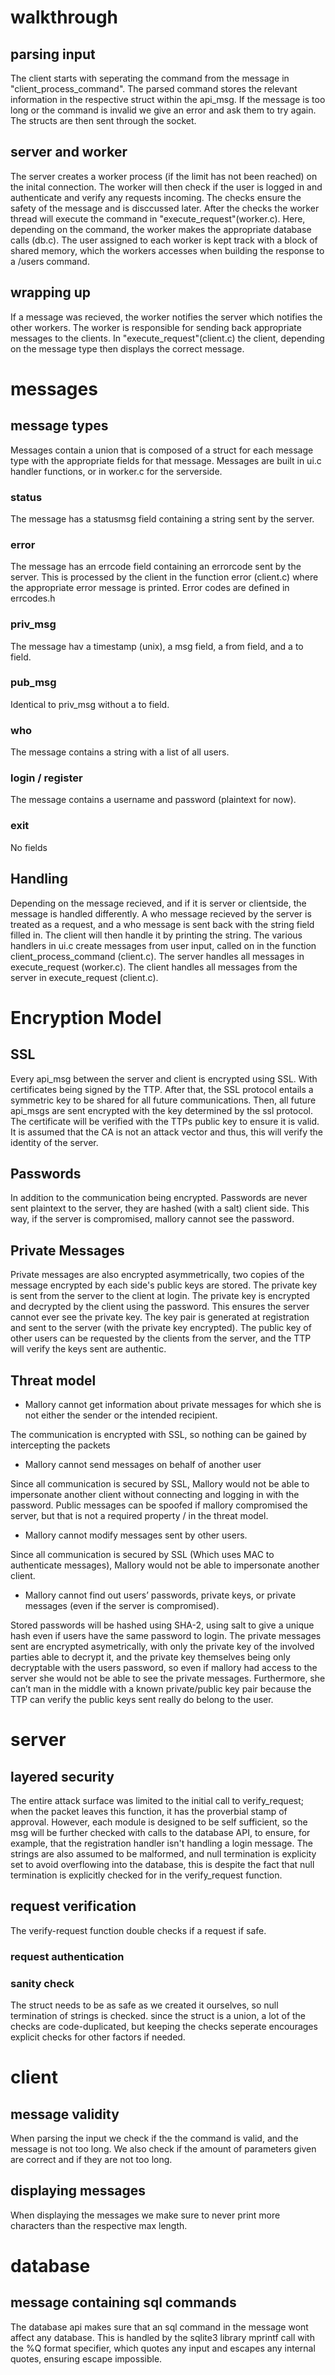 # walkthrough
## parsing input
The client starts with seperating the command from the message in "client_process_command". The parsed command stores the relevant information in the respective struct within the api_msg. If the message is too long or the command is invalid we give an error and ask them to try again. The structs are then sent through the socket.

## server and worker
The server creates a worker process (if the limit has not been reached) on the inital connection. The worker will then check if the user is logged in and authenticate and verify any requests incoming. The checks ensure the safety of the message and is disccussed later. After the checks the worker thread will execute the command in "execute_request"(worker.c). Here, depending on the command, the worker makes the appropriate database calls (db.c). The user assigned to each worker is kept track with a block of shared memory, which the workers accesses when building the response to a /users command.

## wrapping up
If a message was recieved, the worker notifies the server which notifies the other workers. The worker is responsible for sending back appropriate messages to the clients. In "execute_request"(client.c) the client, depending on the message type then displays the correct message.

# messages
## message types
Messages contain a union that is composed of a struct for each message type with the appropriate fields for that message. Messages are built in ui.c handler functions, or in worker.c for the serverside.
### status
The message has a statusmsg field containing a string sent by the server.
### error
The message has an errcode field containing an errorcode sent by the server. This is processed by the client in the function error (client.c) where the appropriate error message is printed. Error codes are defined in errcodes.h 
### priv_msg
The message hav a timestamp (unix), a msg field, a from field, and a to field. 
### pub_msg
Identical to priv_msg without a to field.
### who
The message contains a string with a list of all users. 
### login / register
The message contains a username and password (plaintext for now).

### exit
No fields

## Handling
Depending on the message recieved, and if it is server or clientside, the message is handled differently. A who message recieved by the server is treated as a request, and a who message is sent back with the string field filled in. The client will then handle it by printing the string. The various handlers in ui.c create messages from user input, called on in the function client_process_command (client.c). The server handles all messages in execute_request (worker.c). The client handles all messages from the server in execute_request (client.c).

# Encryption Model
## SSL
Every api_msg between the server and  client is encrypted using SSL. With certificates being signed by the TTP. After that, the SSL protocol entails a symmetric key to be shared for all future communications. Then, all future api_msgs are sent encrypted with the key determined by the ssl protocol. The certificate will be verified with the TTPs public key to ensure it is valid. It is assumed that the CA is not an attack vector and thus, this will verify the identity of the server.

## Passwords
In addition to the communication being encrypted. Passwords are never sent plaintext to the server, they are hashed (with a salt) client side. This way, if the server is compromised, mallory cannot see the password. 

## Private Messages
Private messages are also encrypted asymmetrically, two copies of the message encrypted by each side's public keys are stored. The private key is sent from the server to the client at login. The private key is encrypted and decrypted by the client using the password. This ensures the server cannot ever see the private key. The key pair is generated at registration and sent to the server (with the private key encrypted). The public key of other users can be requested by the clients from the server, and the TTP will verify the keys sent are authentic.

## Threat model
- Mallory cannot get information about private messages for which she is not either the sender or the intended recipient. 

The communication is encrypted with SSL, so nothing can be gained by intercepting the packets

- Mallory cannot send messages on behalf of another user
 
Since all communication is secured by SSL, Mallory would not be able to impersonate another client without connecting and logging in with the password. Public messages can be spoofed if mallory compromised the server, but that is not a required property / in the threat model.

- Mallory cannot modify messages sent by other users. 

Since all communication is secured by SSL (Which uses MAC to authenticate messages), Mallory would not be able to impersonate another client.

- Mallory cannot find out users’ passwords, private keys, or private messages (even if the server is compromised).

Stored passwords will be hashed using SHA-2, using salt to give a unique hash even if users have the same password to login. The private messages sent are encrypted asymetrically, with only the private key of the involved parties able to decrypt it, and the private key themselves being only decryptable with the users password, so even if mallory had access to the server she would not be able to see the private messages. Furthermore, she can’t man in the middle with a known private/public key pair because the TTP can verify the public keys sent really do belong to the user.


# server
## layered security
The entire attack surface was limited to the initial call to verify_request; when the packet leaves this function, it has the proverbial stamp of approval. However, each module is designed to be self sufficient, so the msg will be further checked with calls to the database API, to ensure, for example, that the registration handler isn't handling a login message. The strings are also assumed to be malformed, and null termination is explicity set to avoid overflowing into the database, this is despite the fact that null termination is explicitly checked for in the verify_request function.

## request verification
The verify-request function double checks if a request if safe.
### request authentication

### sanity check
The struct needs to be as safe as we created it ourselves, so null termination of strings is checked. since the struct is a union, a lot of the checks are code-duplicated, but keeping the checks seperate encourages explicit checks for other factors if needed.

# client
## message validity
When parsing the input we check if the the command is valid, and the message is not too long. We also check if the amount of parameters given are correct and if they are not too long.

## displaying messages
When displaying the messages we make sure to never print more characters than the respective max length.

# database
## message containing sql commands
The database api makes sure that an sql command in the message wont affect any database. This is handled by the sqlite3 library mprintf call with the %Q format specifier, which quotes any input and escapes any internal quotes, ensuring escape impossible.
